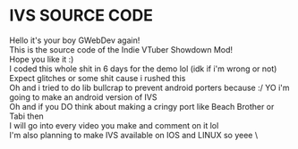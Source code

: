 # IVS SOURCE CODE
Hello it's your boy GWebDev again! \
This is the source code of the Indie VTuber Showdown Mod! \
Hope you like it :) \
I coded this whole shit in 6 days for the demo lol (idk if i'm wrong or not) \
Expect glitches or some shit cause i rushed this \
Oh and i tried to do lib bullcrap to prevent android porters because :/ YO i'm going to make an android version of IVS \
Oh and if you DO think about making a cringy port like Beach Brother or Tabi then \
I will go into every video you make and comment on it lol \
I'm also planning to make IVS available on IOS and LINUX so yeee \


